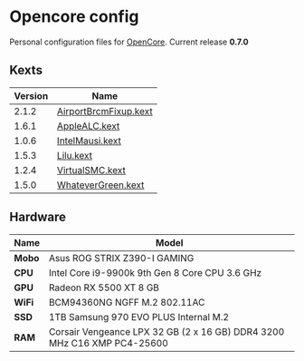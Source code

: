 # Opencore config
Personal configuration files for [OpenCore](https://github.com/acidanthera/OpenCorePkg).
Current release **0.7.0**

## Kexts

Version | Name
------------ | -------------
2.1.2 | [AirportBrcmFixup.kext](https://github.com/acidanthera/AirportBrcmFixup)
1.6.1 | [AppleALC.kext](https://github.com/acidanthera/AppleALC)
1.0.6 |[IntelMausi.kext](https://github.com/acidanthera/IntelMausi)
1.5.3 | [Lilu.kext](https://github.com/acidanthera/Lilu)
1.2.4 | [VirtualSMC.kext](https://github.com/acidanthera/VirtualSMC)
1.5.0 | [WhateverGreen.kext](https://github.com/acidanthera/WhateverGreen)

## Hardware

Name | Model
------------ | -------------
**Mobo**  | Asus ROG STRIX Z390-I GAMING
**CPU** | Intel Core i9-9900k 9th Gen 8 Core CPU 3.6 GHz
**GPU**  | Radeon RX 5500 XT 8 GB
**WiFi**  | BCM94360NG NGFF M.2 802.11AC
**SSD** | 1TB Samsung 970 EVO PLUS Internal M.2
**RAM** | Corsair Vengeance LPX 32 GB (2 x 16 GB) DDR4 3200 MHz C16 XMP PC4-25600
